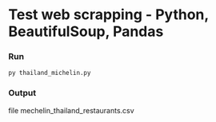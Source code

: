 # Test web scrapping - Python, BeautifulSoup, Pandas

### Run
```
py thailand_michelin.py
```

### Output
file mechelin_thailand_restaurants.csv
